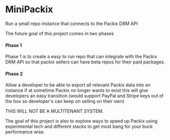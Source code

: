 # MiniPackix
Run a small repo instance that connects to the Packix DRM API

The future goal of this project comes in two phases

#### Phase 1

Phase 1 is to create a easy to run repo that can integrate with the Packix DRM API so that packix sellers can have beta repos for their paid packages.

#### Phase 2

Allow a developer to be able to export all relevant Packix data into an instance if at sometime Packix no longer wants to exist this will give developers an easy transition (would support PayPal and Stripe keys out of the box so developer's can keep on selling on their own)

THIS WILL NOT BE A MULTITENANT SYSTEM.


The goal of this project is also to explore ways to speed up Packix using experimental tech and different stacks to get most bang for your buck performance wise.
